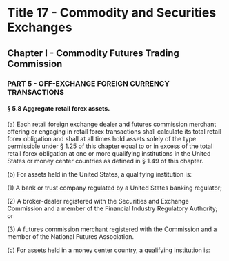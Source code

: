 
# Title 17 - Commodity and Securities Exchanges
## Chapter I - Commodity Futures Trading Commission
### PART 5 - OFF-EXCHANGE FOREIGN CURRENCY TRANSACTIONS
#### § 5.8 Aggregate retail forex assets.

(a) Each retail foreign exchange dealer and futures commission merchant offering or engaging in retail forex transactions shall calculate its total retail forex obligation and shall at all times hold assets solely of the type permissible under § 1.25 of this chapter equal to or in excess of the total retail forex obligation at one or more qualifying institutions in the United States or money center countries as defined in § 1.49 of this chapter.

(b) For assets held in the United States, a qualifying institution is:

(1) A bank or trust company regulated by a United States banking regulator;

(2) A broker-dealer registered with the Securities and Exchange Commission and a member of the Financial Industry Regulatory Authority; or

(3) A futures commission merchant registered with the Commission and a member of the National Futures Association.

(c) For assets held in a money center country, a qualifying institution is:
